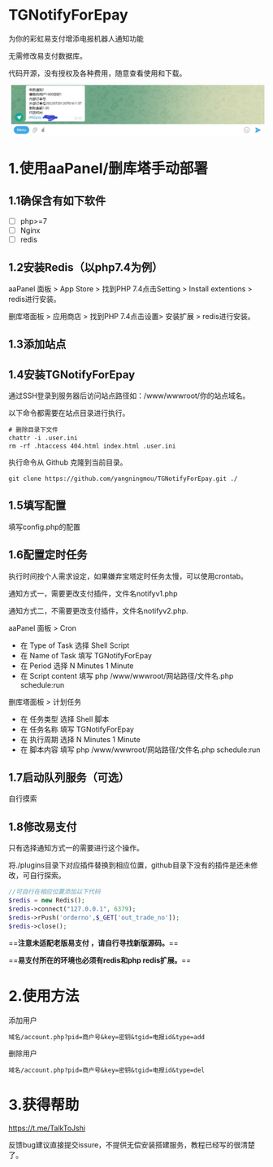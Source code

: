 # TGNotifyForEpay
为你的彩虹易支付增添电报机器人通知功能

无需修改易支付数据库。

代码开源，没有授权及各种费用，随意查看使用和下载。

<img src="Telegram (25665) 2022_7_21 18_21_31.png" alt="Telegram (25665) 2022_7_21 18_21_31" style="zoom:75%;" />

# 1.使用aaPanel/删库塔手动部署

## 	1.1确保含有如下软件

- [ ] php>=7
- [ ] Nginx
- [ ] redis

## 	1.2安装Redis（以php7.4为例）

aaPanel 面板 > App Store > 找到PHP 7.4点击Setting > Install extentions > redis进行安装。

删库塔面板 > 应用商店 > 找到PHP 7.4点击设置> 安装扩展 > redis进行安装。

## 	1.3添加站点

## 	1.4安装TGNotifyForEpay

通过SSH登录到服务器后访问站点路径如：/www/wwwroot/你的站点域名。

以下命令都需要在站点目录进行执行。

```shell
# 删除目录下文件
chattr -i .user.ini
rm -rf .htaccess 404.html index.html .user.ini
```

执行命令从 Github 克隆到当前目录。

```shell
git clone https://github.com/yangningmou/TGNotifyForEpay.git ./
```

## 	1.5填写配置

填写config.php的配置

## 	1.6配置定时任务

执行时间按个人需求设定，如果嫌弃宝塔定时任务太慢，可以使用crontab。

通知方式一，需要更改支付插件，文件名notifyv1.php

通知方式二，不需要更改支付插件，文件名notifyv2.php.

aaPanel 面板 > Cron

- 在 Type of Task 选择 Shell Script
- 在 Name of Task 填写 TGNotifyForEpay
- 在 Period 选择 N Minutes 1 Minute
- 在 Script content 填写 php /www/wwwroot/网站路径/文件名.php schedule:run

删库塔面板 > 计划任务

- 在 任务类型 选择 Shell 脚本
- 在 任务名称 填写 TGNotifyForEpay
- 在 执行周期 选择 N Minutes 1 Minute
- 在 脚本内容 填写 php /www/wwwroot/网站路径/文件名.php schedule:run

## 	1.7启动队列服务（可选）

自行摸索

## 	1.8修改易支付

只有选择通知方式一的需要进行这个操作。

将./plugins目录下对应插件替换到相应位置，github目录下没有的插件是还未修改，可自行探索。

```php
//可自行在相应位置添加以下代码
$redis = new Redis();
$redis->connect("127.0.0.1", 6379);
$redis->rPush('orderno',$_GET['out_trade_no']);
$redis->close();
```

==**注意未适配老版易支付 ，请自行寻找新版源码。**==

==**易支付所在的环境也必须有redis和php redis扩展。**==

# 2.使用方法

添加用户

```php+HTML
域名/account.php?pid=商户号&key=密钥&tgid=电报id&type=add
```

删除用户

```php+HTML
域名/account.php?pid=商户号&key=密钥&tgid=电报id&type=del
```

# 3.获得帮助

https://t.me/TalkToJshi

反馈bug建议直接提交issure，不提供无偿安装搭建服务，教程已经写的很清楚了。
